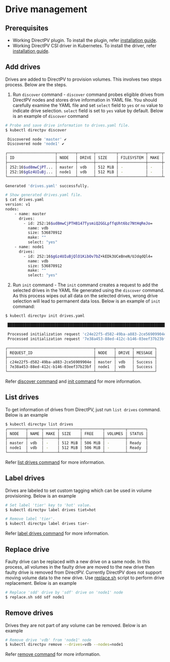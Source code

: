 # Drive management

## Prerequisites
* Working DirectPV plugin. To install the plugin, refer [installation guide](./installation.md#directpv-plugin-installation).
* Working DirectPV CSI driver in Kubernetes. To install the driver, refer [installation guide](./installation.md#directpv-csi-driver-installation).

## Add drives
Drives are added to DirectPV to provision volumes. This involves two steps process. Below are the steps.

1. Run `discover` command - `discover` command probes eligible drives from DirectPV nodes and stores drive information in YAML file. You should carefully examine the YAML file and set `select` field to `yes` or `no` value to indicate drive selection. `select` field is set to `yes` value by default. Below is an example of `discover` command
```sh
# Probe and save drive information to drives.yaml file.
$ kubectl directpv discover

 Discovered node 'master' ✔
 Discovered node 'node1' ✔

┌─────────────────────┬────────┬───────┬─────────┬────────────┬──────┬───────────┬─────────────┐
│ ID                  │ NODE   │ DRIVE │ SIZE    │ FILESYSTEM │ MAKE │ AVAILABLE │ DESCRIPTION │
├─────────────────────┼────────┼───────┼─────────┼────────────┼──────┼───────────┼─────────────┤
│ 252:16$ud8mwCjPT... │ master │ vdb   │ 512 MiB │ -          │ -    │ YES       │ -           │
│ 252:16$gGz4UIuBj... │ node1  │ vdb   │ 512 MiB │ -          │ -    │ YES       │ -           │
└─────────────────────┴────────┴───────┴─────────┴────────────┴──────┴───────────┴─────────────┘

Generated 'drives.yaml' successfully.

# Show generated drives.yaml file.
$ cat drives.yaml
version: v1
nodes:
    - name: master
      drives:
        - id: 252:16$ud8mwCjPTH8147TysmiQ2GGLpffqUht6bz7NtHqReJo=
          name: vdb
          size: 536870912
          make: ""
          select: "yes"
    - name: node1
      drives:
        - id: 252:16$gGz4UIuBjQlO1KibOv7bZ+kEDk3UCeBneN/UJdqdQl4=
          name: vdb
          size: 536870912
          make: ""
          select: "yes"

```

2. Run `init` command - The `init` command creates a request to add the selected drives in the YAML file generated using the `discover` command. As this process wipes out all data on the selected drives, wrong drive selection will lead to permanent data loss. Below is an example of `init` command:

```sh
$ kubectl directpv init drives.yaml

 ███████████████████████████████████████████████████████████████████████████ 100%

 Processed initialization request 'c24e22f5-d582-49ba-a883-2ce56909904e' for node 'master' ✔
 Processed initialization request '7e38a453-88ed-412c-b146-03eef37b23bf' for node 'node1' ✔

┌──────────────────────────────────────┬────────┬───────┬─────────┐
│ REQUEST_ID                           │ NODE   │ DRIVE │ MESSAGE │
├──────────────────────────────────────┼────────┼───────┼─────────┤
│ c24e22f5-d582-49ba-a883-2ce56909904e │ master │ vdb   │ Success │
│ 7e38a453-88ed-412c-b146-03eef37b23bf │ node1  │ vdb   │ Success │
└──────────────────────────────────────┴────────┴───────┴─────────┘
```

Refer [discover command](./command-reference.md#discover-command) and [init command](./command-reference.md#init-command) for more information.

## List drives
To get information of drives from DirectPV, just run `list drives` command. Below is an example

```sh
$ kubectl directpv list drives
┌────────┬──────┬──────┬─────────┬─────────┬─────────┬────────┐
│ NODE   │ NAME │ MAKE │ SIZE    │ FREE    │ VOLUMES │ STATUS │
├────────┼──────┼──────┼─────────┼─────────┼─────────┼────────┤
│ master │ vdb  │ -    │ 512 MiB │ 506 MiB │ -       │ Ready  │
│ node1  │ vdb  │ -    │ 512 MiB │ 506 MiB │ -       │ Ready  │
└────────┴──────┴──────┴─────────┴─────────┴─────────┴────────┘
```

Refer [list drives command](./command-reference.md#drives-command) for more information.

## Label drives
Drives are labeled to set custom tagging which can be used in volume provisioning. Below is an example
```sh
# Set label 'tier' key to 'hot' value.
$ kubectl directpv label drives tiet=hot

# Remove label 'tier'.
$ kubectl directpv label drives tier-
```

Refer [label drives command](./command-reference.md#drives-command-1) for more information.

## Replace drive
Faulty drive can be replaced with a new drive on a same node. In this process, all volumes in the faulty drive are moved to the new drive then faulty drive is removed from DirectPV. Currently DirectPV does not support moving volume data to the new drive. Use [replace.sh](./tools/replace.sh) script to perform drive replacement. Below is an example
```sh
# Replace 'sdd' drive by 'sdf' drive on 'node1' node
$ replace.sh sdd sdf node1
```

## Remove drives
Drives they are not part of any volume can be removed. Below is an example
```sh
# Remove drive 'vdb' from 'node1' node
$ kubectl directpv remove --drives=vdb --nodes=node1
```

Refer [remove command](./command-reference.md#remove-command) for more information.
